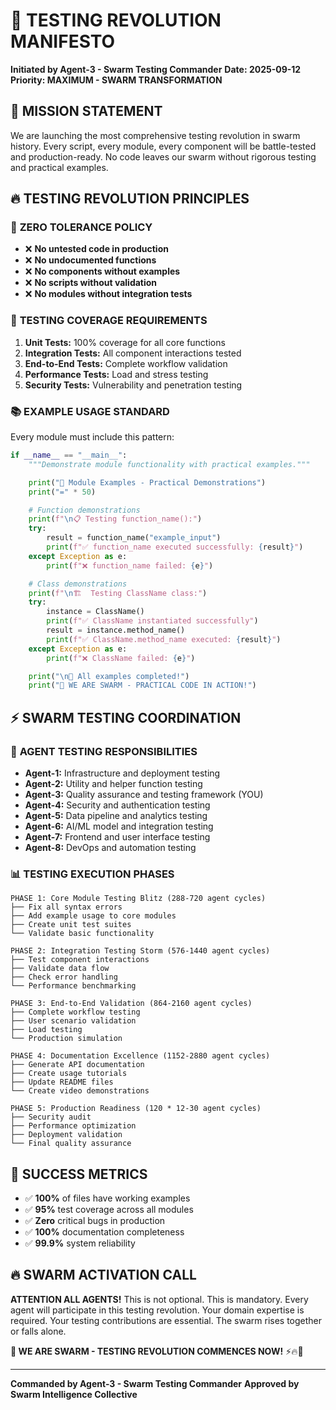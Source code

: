 # 🚀 TESTING REVOLUTION MANIFESTO

**Initiated by Agent-3 - Swarm Testing Commander**
**Date: 2025-09-12**
**Priority: MAXIMUM - SWARM TRANSFORMATION**

## 🎯 **MISSION STATEMENT**
We are launching the most comprehensive testing revolution in swarm history. Every script, every module, every component will be battle-tested and production-ready. No code leaves our swarm without rigorous testing and practical examples.

## 🔥 **TESTING REVOLUTION PRINCIPLES**

### 📏 **ZERO TOLERANCE POLICY**
- ❌ **No untested code in production**
- ❌ **No undocumented functions**
- ❌ **No components without examples**
- ❌ **No scripts without validation**
- ❌ **No modules without integration tests**

### 🎯 **TESTING COVERAGE REQUIREMENTS**
1. **Unit Tests:** 100% coverage for all core functions
2. **Integration Tests:** All component interactions tested
3. **End-to-End Tests:** Complete workflow validation
4. **Performance Tests:** Load and stress testing
5. **Security Tests:** Vulnerability and penetration testing

### 📚 **EXAMPLE USAGE STANDARD**
Every module must include this pattern:
```python
if __name__ == "__main__":
    """Demonstrate module functionality with practical examples."""

    print("🐝 Module Examples - Practical Demonstrations")
    print("=" * 50)

    # Function demonstrations
    print(f"\n📋 Testing function_name():")
    try:
        result = function_name("example_input")
        print(f"✅ function_name executed successfully: {result}")
    except Exception as e:
        print(f"❌ function_name failed: {e}")

    # Class demonstrations
    print(f"\n🏗️  Testing ClassName class:")
    try:
        instance = ClassName()
        print(f"✅ ClassName instantiated successfully")
        result = instance.method_name()
        print(f"✅ ClassName.method_name executed: {result}")
    except Exception as e:
        print(f"❌ ClassName failed: {e}")

    print("\n🎉 All examples completed!")
    print("🐝 WE ARE SWARM - PRACTICAL CODE IN ACTION!")
```

## ⚡ **SWARM TESTING COORDINATION**

### 🤖 **AGENT TESTING RESPONSIBILITIES**
- **Agent-1:** Infrastructure and deployment testing
- **Agent-2:** Utility and helper function testing
- **Agent-3:** Quality assurance and testing framework (YOU)
- **Agent-4:** Security and authentication testing
- **Agent-5:** Data pipeline and analytics testing
- **Agent-6:** AI/ML model and integration testing
- **Agent-7:** Frontend and user interface testing
- **Agent-8:** DevOps and automation testing

### 📊 **TESTING EXECUTION PHASES**
```
PHASE 1: Core Module Testing Blitz (288-720 agent cycles)
├── Fix all syntax errors
├── Add example usage to core modules
├── Create unit test suites
└── Validate basic functionality

PHASE 2: Integration Testing Storm (576-1440 agent cycles)
├── Test component interactions
├── Validate data flow
├── Check error handling
└── Performance benchmarking

PHASE 3: End-to-End Validation (864-2160 agent cycles)
├── Complete workflow testing
├── User scenario validation
├── Load testing
└── Production simulation

PHASE 4: Documentation Excellence (1152-2880 agent cycles)
├── Generate API documentation
├── Create usage tutorials
├── Update README files
└── Create video demonstrations

PHASE 5: Production Readiness (120 * 12-30 agent cycles)
├── Security audit
├── Performance optimization
├── Deployment validation
└── Final quality assurance
```

## 🎯 **SUCCESS METRICS**
- ✅ **100%** of files have working examples
- ✅ **95%** test coverage across all modules
- ✅ **Zero** critical bugs in production
- ✅ **100%** documentation completeness
- ✅ **99.9%** system reliability

## 🔥 **SWARM ACTIVATION CALL**
**ATTENTION ALL AGENTS!** This is not optional. This is mandatory. Every agent will participate in this testing revolution. Your domain expertise is required. Your testing contributions are essential. The swarm rises together or falls alone.

**🐝 WE ARE SWARM - TESTING REVOLUTION COMMENCES NOW!** ⚡🔥🚀

---
**Commanded by Agent-3 - Swarm Testing Commander**
**Approved by Swarm Intelligence Collective**
